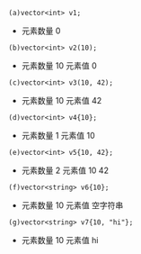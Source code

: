 `(a)vector<int> v1;`
- 元素数量 0 

`(b)vector<int> v2(10);`
- 元素数量 10 元素值 0

`(c)vector<int> v3(10, 42);`
- 元素数量 10 元素值 42

`(d)vector<int> v4{10};`
- 元素数量 1 元素值 10

`(e)vector<int> v5{10, 42};`
- 元素数量 2 元素值 10 42

`(f)vector<string> v6{10};`
- 元素数量 10 元素值 空字符串

`(g)vector<string> v7{10, "hi"};`
- 元素数量 10 元素值 hi
